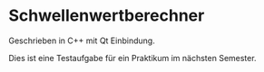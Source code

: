 Schwellenwertberechner
========

Geschrieben in C++ mit Qt Einbindung.

Dies ist eine Testaufgabe für ein Praktikum im nächsten Semester.
